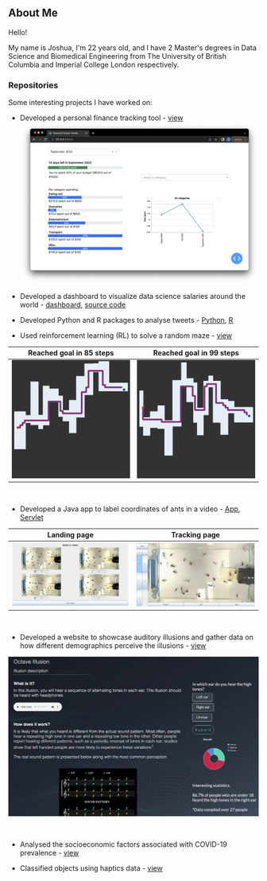 ## About Me

Hello!

My name is Joshua, I'm 22 years old, and I have 2 Master's degrees in Data Science and Biomedical Engineering from The University of British Columbia and Imperial College London respectively.

### Repositories

Some interesting projects I have worked on:

- Developed a personal finance tracking tool - [view](https://github.com/joshsia/personal-finance)
![screenshot](https://github.com/joshsia/personal-finance/blob/main/app-screenshot.png)

- Developed a dashboard to visualize data science salaries around the world - [dashboard](https://datasci-salaries-py.herokuapp.com/), [source code](https://github.com/UBC-MDS/datasci_salaries_py)

- Developed Python and R packages to analyse tweets - [Python](https://github.com/UBC-MDS/pytextprep), [R](https://github.com/UBC-MDS/textprepr)

- Used reinforcement learning (RL) to solve a random maze - [view](https://github.com/joshsia/random-maze-rl)

Reached goal in 85 steps             |  Reached goal in 99 steps
:-------------------------:|:-------------------------:
![solved-maze1](https://github.com/joshsia/random-maze-rl/blob/main/solved-maze2.png)  |  ![solved-maze2](https://github.com/joshsia/random-maze-rl/blob/main/solved-maze3.png)

<br />

- Developed a Java app to label coordinates of ants in a video - [App](https://github.com/joshsia/Ants), [Servlet](https://github.com/joshsia/AntsServlet)

Landing page             |  Tracking page
:-------------------------:|:-------------------------:
![landing-page](https://github.com/joshsia/Ants/blob/main/ui_images/landing-page.png)  |  ![tracking-page](https://github.com/joshsia/Ants/blob/main/ui_images/tracking-page.png)

<br />

- Developed a website to showcase auditory illusions and gather data on how different demographics perceive the illusions - [view](https://github.com/joshsia/auditory-illusions)

![illusion-page](https://github.com/joshsia/auditory-illusions/blob/main/ui_img/illusion-page.png)

<br />

- Analysed the socioeconomic factors associated with COVID-19 prevalence - [view](https://github.com/UBC-MDS/DSCI_522_US_social_determinants_of_health_by_county)

- Classified objects using haptics data - [view](https://github.com/joshsia/haptics-classification)
